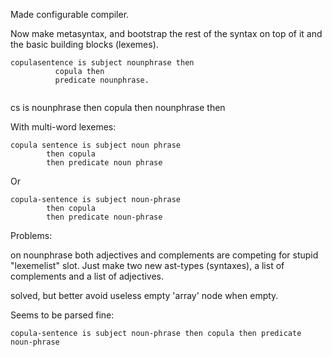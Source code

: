 Made configurable compiler.

Now make metasyntax, and bootstrap the rest of the syntax on top of it and the basic building blocks (lexemes).

```
copulasentence is subject nounphrase then
		  copula then
		  predicate nounphrase.
		  
```

cs is nounphrase then copula then nounphrase then


With multi-word lexemes:

```
copula sentence is subject noun phrase 
		then copula
		then predicate noun phrase
```


Or


```
copula-sentence is subject noun-phrase 
		then copula
		then predicate noun-phrase
```



Problems:

on nounphrase both adjectives and complements are competing for stupid "lexemelist" slot. Just make two new ast-types (syntaxes), a list of complements and a list of adjectives.


solved, but better avoid useless empty 'array' node when empty.


Seems to be parsed fine:

```
copula-sentence is subject noun-phrase then copula then predicate noun-phrase
```
